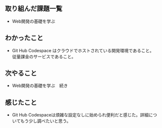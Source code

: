 ## 取り組んだ課題一覧 
- Web開発の基礎を学ぶ
## わかったこと
- Git Hub Codespace はクラウドでホストされている開発環境であること。従量課金のサービスであること。
## 次やること  
- Web開発の基礎を学ぶ　続き
## 感じたこと 
- Git Hub Codespaceは煩雑な設定なしに始められ便利だと感じた。詳細についてもう少し調べたいと思う。